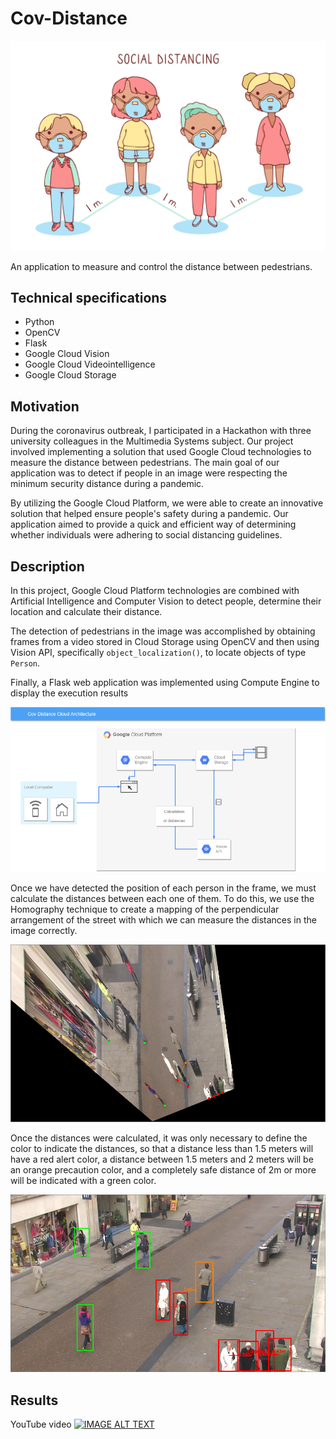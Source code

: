 # Cov-Distance

[![An old rock in the desert](cover.jpg "Social distancing image from Freepik")](https://www.freepik.es/vector-gratis/medida-proteccion-distanciamiento-social_7534262.htm#page=4&query=social%20distancing&position=27&from_view=search&track=ais)

An application to measure and control the distance between pedestrians.

## Technical specifications
- Python
- OpenCV
- Flask
- Google Cloud Vision  
- Google Cloud Videointelligence
- Google Cloud Storage


## Motivation

During the coronavirus outbreak, I participated in a Hackathon with three university colleagues in the Multimedia Systems subject. Our project involved implementing a solution that used Google Cloud technologies to measure the distance between pedestrians. The main goal of our application was to detect if people in an image were respecting the minimum security distance during a pandemic.

By utilizing the Google Cloud Platform, we were able to create an innovative solution that helped ensure people's safety during a pandemic. Our application aimed to provide a quick and efficient way of determining whether individuals were adhering to social distancing guidelines. 

## Description

In this project, Google Cloud Platform technologies are combined with Artificial Intelligence and Computer Vision to detect people, determine their location and calculate their distance.

The detection of pedestrians in the image was accomplished by obtaining frames from a video stored in Cloud Storage using OpenCV and then using Vision API, specifically `object_localization()`, to locate objects of type `Person`.

Finally, a Flask web application was implemented using Compute Engine to display the execution results

![alt text](https://raw.githubusercontent.com/XCoret/cov-distance/master/cov_archictecture.png)

Once we have detected the position of each person in the frame, we must calculate the distances between each one of them. To do this, we use the Homography technique to create a mapping of the perpendicular arrangement of the street with which we can measure the distances in the image correctly.

![alt text](https://raw.githubusercontent.com/XCoret/cov-distance/master/homografia.png)

Once the distances were calculated, it was only necessary to define the color to indicate the distances, so that a distance less than 1.5 meters will have a red alert color, a distance between 1.5 meters and 2 meters will be an orange precaution color, and a completely safe distance of 2m or more will be indicated with a green color.

![alt text](https://raw.githubusercontent.com/XCoret/cov-distance/master/output.png)

## Results

YouTube video
[![IMAGE ALT TEXT](https://i.ytimg.com/vi_webp/kq2AIcvd-cQ/maxresdefault.webp)](http://www.youtube.com/watch?v=kq2AIcvd-cQ "Video Title")
